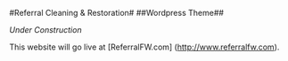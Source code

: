 #Referral Cleaning & Restoration#
##Wordpress Theme##

*Under Construction*

This website will go live at [ReferralFW.com] (http://www.referralfw.com).
